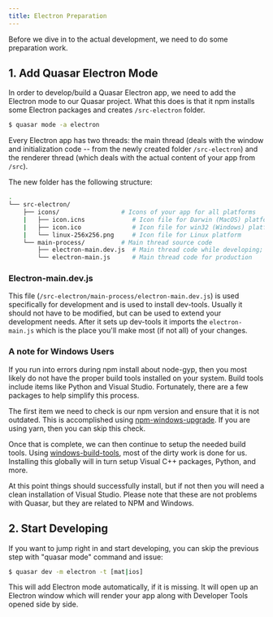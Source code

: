 ```yaml
---
title: Electron Preparation
---
```

Before we dive in to the actual development, we need to do some preparation work.

## 1. Add Quasar Electron Mode
In order to develop/build a Quasar Electron app, we need to add the Electron mode to our Quasar project. What this does is that it npm installs some Electron packages and creates `/src-electron` folder.
```bash
$ quasar mode -a electron
```

Every Electron app has two threads: the main thread (deals with the window and initialization code -- from the newly created folder `/src-electron`) and the renderer thread (which deals with the actual content of your app from `/src`).

The new folder has the following structure:
```bash
.
└── src-electron/
    ├── icons/                 # Icons of your app for all platforms
    |   ├── icon.icns             # Icon file for Darwin (MacOS) platform
    |   ├── icon.ico              # Icon file for win32 (Windows) platform
    |   └── linux-256x256.png     # Icon file for Linux platform
    └── main-process/          # Main thread source code
        ├── electron-main.dev.js  # Main thread code while developing; read below
        └── electron-main.js      # Main thread code for production
```

### Electron-main.dev.js
This file (`/src-electron/main-process/electron-main.dev.js`) is used specifically for development and is used to install dev-tools. Usually it should not have to be modified, but can be used to extend your development needs. After it sets up dev-tools it imports the `electron-main.js` which is the place you'll make most (if not all) of your changes.

### A note for Windows Users
If you run into errors during npm install about node-gyp, then you most likely do not have the proper build tools installed on your system. Build tools include items like Python and Visual Studio. Fortunately, there are a few packages to help simplify this process.

The first item we need to check is our npm version and ensure that it is not outdated. This is accomplished using [npm-windows-upgrade](https://github.com/felixrieseberg/npm-windows-upgrade). If you are using yarn, then you can skip this check.

Once that is complete, we can then continue to setup the needed build tools. Using [windows-build-tools](https://github.com/felixrieseberg/windows-build-tools), most of the dirty work is done for us. Installing this globally will in turn setup Visual C++ packages, Python, and more.

At this point things should successfully install, but if not then you will need a clean installation of Visual Studio. Please note that these are not problems with Quasar, but they are related to NPM and Windows.

## 2. Start Developing
If you want to jump right in and start developing, you can skip the previous step with "quasar mode" command and issue:
```bash
$ quasar dev -m electron -t [mat|ios]
```
This will add Electron mode automatically, if it is missing.
It will open up an Electron window which will render your app along with Developer Tools opened side by side.

